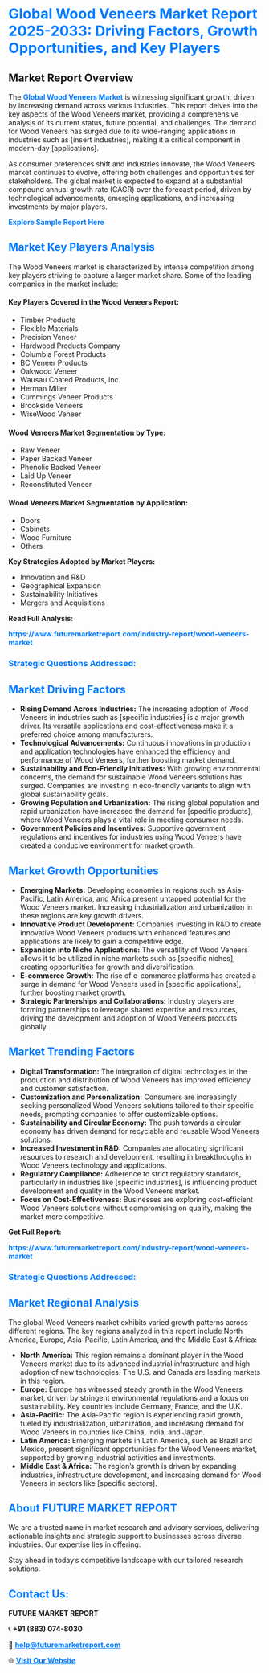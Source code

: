<h1 style="color: #007BFF;">Global Wood Veneers Market Report 2025-2033: Driving Factors, Growth Opportunities, and Key Players</h1>

<section id="overview">
<h2>Market Report Overview</h2>
<p>The <a href="https://www.futuremarketreport.com/industry-report/wood-veneers-market" style="color: #007BFF; text-decoration: none;"><strong>Global Wood Veneers Market</strong></a> is witnessing significant growth, driven by increasing demand across various industries. This report delves into the key aspects of the Wood Veneers market, providing a comprehensive analysis of its current status, future potential, and challenges. The demand for Wood Veneers has surged due to its wide-ranging applications in industries such as [insert industries], making it a critical component in modern-day [applications].</p>
<p>As consumer preferences shift and industries innovate, the Wood Veneers market continues to evolve, offering both challenges and opportunities for stakeholders. The global market is expected to expand at a substantial compound annual growth rate (CAGR) over the forecast period, driven by technological advancements, emerging applications, and increasing investments by major players.</p>
</section>

<section id="overview">
<p><a href="https://www.futuremarketreport.com/request-sample/reportId=59612" style="color: #007BFF; text-decoration: none;"><strong>Explore Sample Report Here</strong></a></p>
</section>

<section id="key-players">
<h2 style="color: #007BFF;">Market Key Players Analysis</h2>
<p>The Wood Veneers market is characterized by intense competition among key players striving to capture a larger market share. Some of the leading companies in the market include:</p>
<h4>Key Players Covered in the Wood Veneers Report:</h4>
<ul><li>Timber Products</li><li>Flexible Materials</li><li>Precision Veneer</li><li>Hardwood Products Company</li><li>Columbia Forest Products</li><li>BC Veneer Products</li><li>Oakwood Veneer</li><li>Wausau Coated Products, Inc.</li><li>Herman Miller</li><li>Cummings Veneer Products</li><li>Brookside Veneers</li><li>WiseWood Veneer</li></ul>
<h4>Wood Veneers Market Segmentation by Type:</h4>
<ul><li>Raw Veneer</li><li>Paper Backed Veneer</li><li>Phenolic Backed Veneer</li><li>Laid Up Veneer</li><li>Reconstituted Veneer</li></ul>

<h4>Wood Veneers Market Segmentation by Application:</h4>
<ul><li>Doors</li><li>Cabinets</li><li>Wood Furniture</li><li>Others</li></ul>
<p><strong>Key Strategies Adopted by Market Players:</strong></p>
<ul>
<li>Innovation and R&D</li>
<li>Geographical Expansion</li>
<li>Sustainability Initiatives</li>
<li>Mergers and Acquisitions</li>
</ul>
</section>

<section>
<p><strong>Read Full Analysis: </strong></p><a href="https://www.futuremarketreport.com/industry-report/wood-veneers-market" style="color: #007BFF; text-decoration: none;"><strong>https://www.futuremarketreport.com/industry-report/wood-veneers-market</strong></a>
<h3 style="color: #007BFF;">Strategic Questions Addressed:</h3>
</section>

<section id="driving-factors">
<h2 style="color: #007BFF;">Market Driving Factors</h2>
<ul>
<li><strong>Rising Demand Across Industries:</strong> The increasing adoption of Wood Veneers in industries such as [specific industries] is a major growth driver. Its versatile applications and cost-effectiveness make it a preferred choice among manufacturers.</li>
<li><strong>Technological Advancements:</strong> Continuous innovations in production and application technologies have enhanced the efficiency and performance of Wood Veneers, further boosting market demand.</li>
<li><strong>Sustainability and Eco-Friendly Initiatives:</strong> With growing environmental concerns, the demand for sustainable Wood Veneers solutions has surged. Companies are investing in eco-friendly variants to align with global sustainability goals.</li>
<li><strong>Growing Population and Urbanization:</strong> The rising global population and rapid urbanization have increased the demand for [specific products], where Wood Veneers plays a vital role in meeting consumer needs.</li>
<li><strong>Government Policies and Incentives:</strong> Supportive government regulations and incentives for industries using Wood Veneers have created a conducive environment for market growth.</li>
</ul>
</section>

<section id="growth-opportunities">
<h2 style="color: #007BFF;">Market Growth Opportunities</h2>
<ul>
<li><strong>Emerging Markets:</strong> Developing economies in regions such as Asia-Pacific, Latin America, and Africa present untapped potential for the Wood Veneers market. Increasing industrialization and urbanization in these regions are key growth drivers.</li>
<li><strong>Innovative Product Development:</strong> Companies investing in R&D to create innovative Wood Veneers products with enhanced features and applications are likely to gain a competitive edge.</li>
<li><strong>Expansion into Niche Applications:</strong> The versatility of Wood Veneers allows it to be utilized in niche markets such as [specific niches], creating opportunities for growth and diversification.</li>
<li><strong>E-commerce Growth:</strong> The rise of e-commerce platforms has created a surge in demand for Wood Veneers used in [specific applications], further boosting market growth.</li>
<li><strong>Strategic Partnerships and Collaborations:</strong> Industry players are forming partnerships to leverage shared expertise and resources, driving the development and adoption of Wood Veneers products globally.</li>
</ul>
</section>

<section id="trending-factors">
<h2 style="color: #007BFF;">Market Trending Factors</h2>
<ul>
<li><strong>Digital Transformation:</strong> The integration of digital technologies in the production and distribution of Wood Veneers has improved efficiency and customer satisfaction.</li>
<li><strong>Customization and Personalization:</strong> Consumers are increasingly seeking personalized Wood Veneers solutions tailored to their specific needs, prompting companies to offer customizable options.</li>
<li><strong>Sustainability and Circular Economy:</strong> The push towards a circular economy has driven demand for recyclable and reusable Wood Veneers solutions.</li>
<li><strong>Increased Investment in R&D:</strong> Companies are allocating significant resources to research and development, resulting in breakthroughs in Wood Veneers technology and applications.</li>
<li><strong>Regulatory Compliance:</strong> Adherence to strict regulatory standards, particularly in industries like [specific industries], is influencing product development and quality in the Wood Veneers market.</li>
<li><strong>Focus on Cost-Effectiveness:</strong> Businesses are exploring cost-efficient Wood Veneers solutions without compromising on quality, making the market more competitive.</li>
</ul>
</section>

<section>
<p><strong>Get Full Report: </strong></p><a href="https://www.futuremarketreport.com/industry-report/wood-veneers-market" style="color: #007BFF; text-decoration: none;"><strong>https://www.futuremarketreport.com/industry-report/wood-veneers-market</strong></a>
<h3 style="color: #007BFF;">Strategic Questions Addressed:</h3>
</section>


<section id="regional-analysis">
<h2 style="color: #007BFF;">Market Regional Analysis</h2>
<p>The global Wood Veneers market exhibits varied growth patterns across different regions. The key regions analyzed in this report include North America, Europe, Asia-Pacific, Latin America, and the Middle East & Africa:</p>
<ul>
<li><strong>North America:</strong> This region remains a dominant player in the Wood Veneers market due to its advanced industrial infrastructure and high adoption of new technologies. The U.S. and Canada are leading markets in this region.</li>
<li><strong>Europe:</strong> Europe has witnessed steady growth in the Wood Veneers market, driven by stringent environmental regulations and a focus on sustainability. Key countries include Germany, France, and the U.K.</li>
<li><strong>Asia-Pacific:</strong> The Asia-Pacific region is experiencing rapid growth, fueled by industrialization, urbanization, and increasing demand for Wood Veneers in countries like China, India, and Japan.</li>
<li><strong>Latin America:</strong> Emerging markets in Latin America, such as Brazil and Mexico, present significant opportunities for the Wood Veneers market, supported by growing industrial activities and investments.</li>
<li><strong>Middle East & Africa:</strong> The region’s growth is driven by expanding industries, infrastructure development, and increasing demand for Wood Veneers in sectors like [specific sectors].</li>
</ul>
</section>

<footer>
<h2 style="color: #007BFF;">About FUTURE MARKET REPORT</h2>
<p>We are a trusted name in market research and advisory services, delivering actionable insights and strategic support to businesses across diverse industries. Our expertise lies in offering:</p>

<p>Stay ahead in today’s competitive landscape with our tailored research solutions.</p>

<h2 style="color: #007BFF;">Contact Us:</h2>
<p><strong>FUTURE MARKET REPORT</strong></p>
<p>📞 <strong>+91 (883) 074-8030</strong></p>
<p>📧 <strong><a href="mailto:help@futuremarketreport.com" style="color: #007BFF;">help@futuremarketreport.com</a></strong></p>
<p>🌐 <strong><a href="https://www.futuremarketreport.com/" style="color: #007BFF;">Visit Our Website</a></strong></p>
</footer>